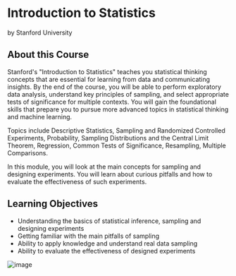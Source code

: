 # Introduction to Statistics
by Stanford University

## About this Course

Stanford's "Introduction to Statistics" teaches you statistical thinking concepts that are essential for learning from data and communicating insights. By the end of the course, you will be able to perform exploratory data analysis, understand key principles of sampling, and select appropriate tests of significance for multiple contexts. You will gain the foundational skills that prepare you to pursue more advanced topics in statistical thinking and machine learning.

Topics include Descriptive Statistics, Sampling and Randomized Controlled Experiments, Probability, Sampling Distributions and the Central Limit Theorem, Regression, Common Tests of Significance, Resampling, Multiple Comparisons.

In this module, you will look at the main concepts for sampling and designing experiments. You will learn about curious pitfalls and how to evaluate the effectiveness of such experiments.

## Learning Objectives

* Understanding the basics of statistical inference, sampling and designing experiments
* Getting familiar with the main pitfalls of sampling
* Ability to apply knowledge and understand real data sampling
* Ability to evaluate the effectiveness of designed experiments

![image](https://github.com/artempohribnyi/introduction_to_statistics/assets/113499718/2e4f5f0f-daf4-4f94-bdf1-8717709ed67f)
